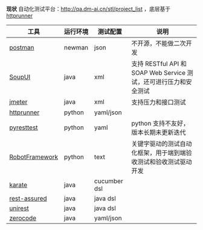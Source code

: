 **现状**
自动化测试平台：http://qa.dm-ai.cn/stl/project_list ，底层基于[httprunner](https://github.com/httprunner/httprunner)

| 工具                                                    | 运行环境 | 测试配置     | 说明                                                              |
| ------------------------------------------------------- | -------- | ------------ | ----------------------------------------------------------------- |
| [postman](https://www.postman.com/)                     | newman   | json         | 不开源，不能做二次开发                                            |
| [SoupUI](https://www.soapui.org/)                       | java     | xml          | 支持 RESTful API 和 SOAP Web Service 测试，还可进行压力和安全测试 |
| [jmeter](https://jmeter.apache.org/)                    | java     | xml          | 支持压力和接口测试                                                |
| [httprunner](https://github.com/httprunner/httprunner)  | python   | yaml/json    |                                                                   |
| [pyresttest](https://github.com/svanoort/pyresttest)    | python   | yaml         | python 支持不友好，版本长期未更新迭代                             |
| [RobotFramework](https://robotframework.org/)           | python   | text         | 关键字驱动的测试自动化框架，用于端到端验收测试和验收测试驱动开发  |
| [karate](https://github.com/intuit/karate)              | java     | cucumber dsl |                                                                   |
| [rest-assured](https://rest-assured.io/)                | java     | java dsl     |                                                                   |
| [unirest](http://kong.github.io/unirest-java/#requests) | java     | java dsl     |                                                                   |
| [zerocode](https://github.com/authorjapps/zerocode)     | java     | yaml/json    |                                                                   |
